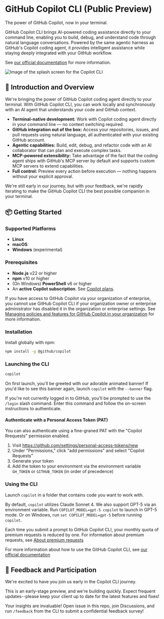 # GitHub Copilot CLI (Public Preview)

The power of GitHub Copilot, now in your terminal.

GitHub Copilot CLI brings AI-powered coding assistance directly to your command line, enabling you to build, debug, and understand code through natural language conversations. Powered by the same agentic harness as GitHub's Copilot coding agent, it provides intelligent assistance while staying deeply integrated with your GitHub workflow.

See [our official documentation](https://docs.github.com/copilot/concepts/agents/about-copilot-cli) for more information.

![Image of the splash screen for the Copilot CLI](https://github.com/user-attachments/assets/51ac25d2-c074-467a-9c88-38a8d76690e3)

## 🚀 Introduction and Overview

We're bringing the power of GitHub Copilot coding agent directly to your terminal. With GitHub Copilot CLI, you can work locally and synchronously with an AI agent that understands your code and GitHub context.

- **Terminal-native development:** Work with Copilot coding agent directly in your command line — no context switching required.
- **GitHub integration out of the box:** Access your repositories, issues, and pull requests using natural language, all authenticated with your existing GitHub account.
- **Agentic capabilities:** Build, edit, debug, and refactor code with an AI collaborator that can plan and execute complex tasks.
- **MCP-powered extensibility:** Take advantage of the fact that the coding agent ships with GitHub's MCP server by default and supports custom MCP servers to extend capabilities.
- **Full control:** Preview every action before execution — nothing happens without your explicit approval.

We're still early in our journey, but with your feedback, we're rapidly iterating to make the GitHub Copilot CLI the best possible companion in your terminal.

## 📦 Getting Started

### Supported Platforms

- **Linux**
- **macOS**
- **Windows** (experimental)

### Prerequisites

- **Node.js** v22 or higher
- **npm** v10 or higher
- (On Windows) **PowerShell** v6 or higher
- An **active Copilot subscription**. See [Copilot plans](https://github.com/features/copilot/plans?ref_cta=Copilot+plans+signup&ref_loc=install-copilot-cli&ref_page=docs).

If you have access to GitHub Copilot via your organization of enterprise, you cannot use GitHub Copilot CLI if your organization owner or enterprise administrator has disabled it in the organization or enterprise settings. See [Managing policies and features for GitHub Copilot in your organization](http://docs.github.com/copilot/managing-copilot/managing-github-copilot-in-your-organization/managing-github-copilot-features-in-your-organization/managing-policies-for-copilot-in-your-organization) for more information.

### Installation

Install globally with npm:
```bash
npm install -g @github/copilot
```

### Launching the CLI

```bash
copilot
```

On first launch, you'll be greeted with our adorable animated banner! If you'd like to see this banner again, launch `copilot` with the `--banner` flag. 

If you're not currently logged in to GitHub, you'll be prompted to use the `/login` slash command. Enter this command and follow the on-screen instructions to authenticate.

#### Authenticate with a Personal Access Token (PAT)

You can also authenticate using a fine-graned PAT with the "Copilot Rrequests" permission enabled.

1. Visit https://github.com/settings/personal-access-tokens/new
2. Under "Permissions," click "add permissions" and select "Copilot Requests"
3. Generate your token
4. Add the token to your environment via the environment variable `GH_TOKEN` or `GITHUB_TOKEN` (in order of precedence)

### Using the CLI

Launch `copilot` in a folder that contains code you want to work with. 

By default, `copilot` utilizes Claude Sonnet 4. We also support GPT-5 via an environment variable. Run `COPILOT_MODEL=gpt-5 copilot` to launch in GPT-5 mode. Or on Windows, run `set COPILOT_MODEL=gpt-5` before running `copilot`.

Each time you submit a prompt to GitHub Copilot CLI, your monthly quota of premium requests is reduced by one. For information about premium requests, see [About premium requests](https://docs.github.com/copilot/managing-copilot/monitoring-usage-and-entitlements/about-premium-requests)

For more information about how to use the GitHub Copilot CLI, see [our official documentation](https://docs.github.com/copilot/concepts/agents/about-copilot-cli)


## 📢 Feedback and Participation

We're excited to have you join us early in the Copilot CLI journey.

This is an early-stage preview, and we're building quickly. Expect frequent updates--please keep your client up to date for the latest features and fixes!

Your insights are invaluable! Open issue in this repo, join Discussions, and run `/feedback` from the CLI to submit a confidential feedback survey!
